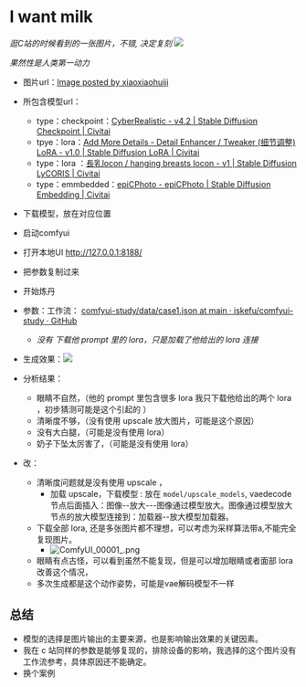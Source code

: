 # I want milk 
_逛C站的时候看到的一张图片，不错,  决定复刻_
![](https://image.civitai.com/xG1nkqKTMzGDvpLrqFT7WA/76f34435-346c-405b-b54e-3315fe33cd9a/original=true/00000-2576117923.jpeg)

_果然性是人类第一动力_

- 图片url：[Image posted by xiaoxiaohuiji](https://civitai.com/images/10880329)

- 所包含模型url：
	- type：checkpoint：[CyberRealistic - v4.2 | Stable Diffusion Checkpoint | Civitai](https://civitai.com/models/15003/cyberrealistic)
	- tpye：lora：[Add More Details - Detail Enhancer / Tweaker (细节调整) LoRA - v1.0 | Stable Diffusion LoRA | Civitai](https://civitai.com/models/82098/add-more-details-detail-enhancer-tweaker-lora?modelVersionId=87153)
	- type：lora ：[長乳locon / hanging breasts locon - v1 | Stable Diffusion LyCORIS | Civitai](https://civitai.com/models/16202/locon-hanging-breasts-locon?modelVersionId=19135)
	- type：emmbedded：[epiCPhoto - epiCPhoto | Stable Diffusion Embedding | Civitai](https://civitai.com/models/195911/epicphoto?modelVersionId=220262)
- 下载模型，放在对应位置
- 启动comfyui 
- 打开本地UI http://127.0.0.1:8188/
- 把参数复制过来
- 开始炼丹
- 参数：工作流： [comfyui-study/data/case1.json at main · iskefu/comfyui-study · GitHub](https://github.com/iskefu/comfyui-study/blob/main/data/case1.json)
	- _没有 下载他 prompt 里的 lora，只是加载了他给出的 lora 连接_
- 生成效果：![](https://s2.loli.net/2024/05/09/qjWIfMpGV9JunXe.png)
- 分析结果：
	- 眼睛不自然，（他的 prompt 里包含很多 lora 我只下载他给出的两个 lora ，初步猜测可能是这个引起的 ）
	- 清晰度不够，（没有使用 upscale 放大图片，可能是这个原因）
	- 没有大白腿，（可能是没有使用 lora）
	- 奶子下坠太厉害了，（可能是没有使用 lora）
- 改：
	- 清晰度问题就是没有使用 upscale ，
		- 加载 upscale，下载模型 : 放在 `model/upscale_models`, vaedecode 节点后面插入：图像--放大---图像通过模型放大。图像通过模型放大节点的放大模型连接到：加载器--放大模型加载器。
	- 下载全部 lora, 还是多张图片都不理想，可以考虑为采样算法带a,不能完全复现图片。
		- ![ComfyUI_00001_.png](https://s2.loli.net/2024/05/10/KhmrUiuM9japPBQ.png)
	- 眼睛有点古怪，可以看到虽然不能复现，但是可以增加眼睛或者面部 lora 改善这个情况，
	- 多次生成都是这个动作姿势，可能是vae解码模型不一样
## 总结
- 模型的选择是图片输出的主要来源，也是影响输出效果的关键因素。
- 我在 c 站同样的参数是能够复现的，排除设备的影响，我选择的这个图片没有工作流参考，具体原因还不能确定。
- 换个案例
